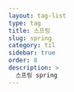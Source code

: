 ```yaml
---
layout: tag-list
type: tag
title: 스프링
slug: spring
category: til
sidebar: true
order: 8
description: >
  스프링 spring
---
```

